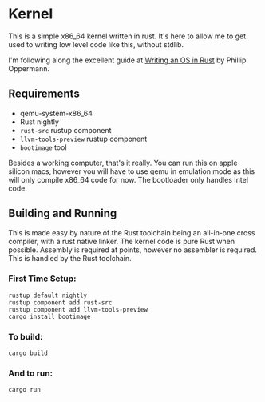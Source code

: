 # Kernel

This is a simple x86\_64 kernel written in rust. It's here to allow me to get
used to writing low level code like this, without stdlib.

I'm following along the excellent guide at [Writing an OS in Rust](https://os.phil-opp.com/)
by Phillip Oppermann.

## Requirements

- qemu-system-x86\_64
- Rust nightly
- `rust-src` rustup component
- `llvm-tools-preview` rustup component
- `bootimage` tool

Besides a working computer, that's it really. You can run this on apple silicon
macs, however you will have to use qemu in emulation mode as this will only
compile x86\_64 code for now. The bootloader only handles Intel code.

## Building and Running

This is made easy by nature of the Rust toolchain being an all-in-one cross
compiler, with a rust native linker. The kernel code is pure Rust when
possible. Assembly is required at points, however no assembler is required.
This is handled by the Rust toolchain.

### First Time Setup:

```shell
rustup default nightly
rustup component add rust-src
rustup component add llvm-tools-preview
cargo install bootimage
```

### To build:

```shell
cargo build
```

### And to run:

```shell
cargo run
```

